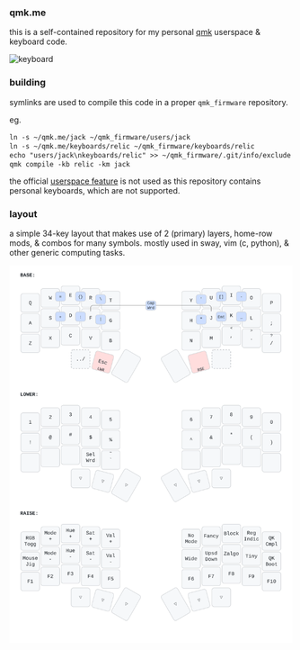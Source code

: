 ### qmk.me
this is a self-contained repository for my personal [qmk](https://github.com/qmk/qmk_firmware) userspace & keyboard code.

![keyboard](https://i.imgur.com/s0dN0JD.jpeg)

### building
symlinks are used to compile this code in a proper `qmk_firmware` repository.

eg.
```shell
ln -s ~/qmk.me/jack ~/qmk_firmware/users/jack
ln -s ~/qmk.me/keyboards/relic ~/qmk_firmware/keyboards/relic
echo "users/jack\nkeyboards/relic" >> ~/qmk_firmware/.git/info/exclude
qmk compile -kb relic -km jack
```
the official [userspace feature](https://docs.qmk.fm/newbs_external_userspace) 
is not used as this repository contains personal keyboards, which are not supported.

### layout
a simple 34-key layout that makes use of 2 (primary) layers, home-row mods, & combos for many symbols.
mostly used in sway, vim (c, python), & other generic computing tasks.

![layout](img/layout.svg)
